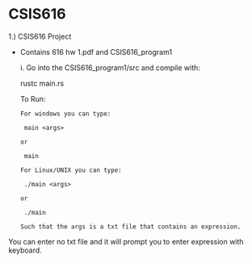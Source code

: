 # CSIS616

1.) CSIS616 Project
 - Contains 616 hw 1.pdf and CSIS616_program1
 
   i. Go into the CSIS616_program1/src and compile with:
   
      rustc main.rs
      
      
      To Run:
      
       For windows you can type:
       
        main <args>
        
       or
       
        main
        
       For Linux/UNIX you can type:
       
        ./main <args>
        
       or
       
        ./main
        
       Such that the args is a txt file that contains an expression.
       
You can enter no txt file and it will prompt you to enter expression with keyboard.
